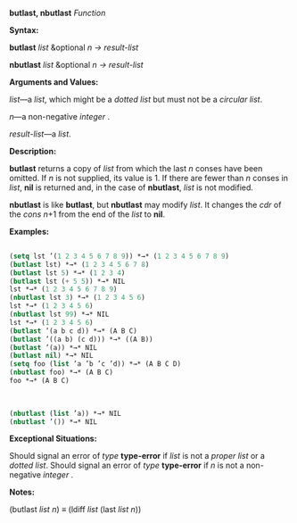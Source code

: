 **butlast, nbutlast** *Function* 



**Syntax:** 



**butlast** *list* &amp;optional *n → result-list* 



**nbutlast** *list* &amp;optional *n → result-list* 



**Arguments and Values:** 



*list*—a *list*, which might be a *dotted list* but must not be a *circular list*. 



*n*—a non-negative *integer* . 



*result-list*—a *list*. 



**Description:** 



**butlast** returns a copy of *list* from which the last *n* conses have been omitted. If *n* is not supplied, its value is 1. If there are fewer than *n* conses in *list*, **nil** is returned and, in the case of **nbutlast**, *list* is not modified. 



**nbutlast** is like **butlast**, but **nbutlast** may modify *list*. It changes the *cdr* of the *cons n*+1 from the end of the *list* to **nil**. 



**Examples:**
```lisp
 
(setq lst ’(1 2 3 4 5 6 7 8 9)) *→* (1 2 3 4 5 6 7 8 9) 
(butlast lst) *→* (1 2 3 4 5 6 7 8) 
(butlast lst 5) *→* (1 2 3 4) 
(butlast lst (+ 5 5)) *→* NIL 
lst *→* (1 2 3 4 5 6 7 8 9) 
(nbutlast lst 3) *→* (1 2 3 4 5 6) 
lst *→* (1 2 3 4 5 6) 
(nbutlast lst 99) *→* NIL 
lst *→* (1 2 3 4 5 6) 
(butlast ’(a b c d)) *→* (A B C) 
(butlast ’((a b) (c d))) *→* ((A B)) 
(butlast ’(a)) *→* NIL 
(butlast nil) *→* NIL 
(setq foo (list ’a ’b ’c ’d)) *→* (A B C D) 
(nbutlast foo) *→* (A B C) 
foo *→* (A B C) 

 
 
(nbutlast (list ’a)) *→* NIL 
(nbutlast ’()) *→* NIL 

```
**Exceptional Situations:** 



Should signal an error of *type* **type-error** if *list* is not a *proper list* or a *dotted list*. Should signal an error of *type* **type-error** if *n* is not a non-negative *integer* . 



**Notes:** 



(butlast *list n*) *≡* (ldiff *list* (last *list n*)) 



